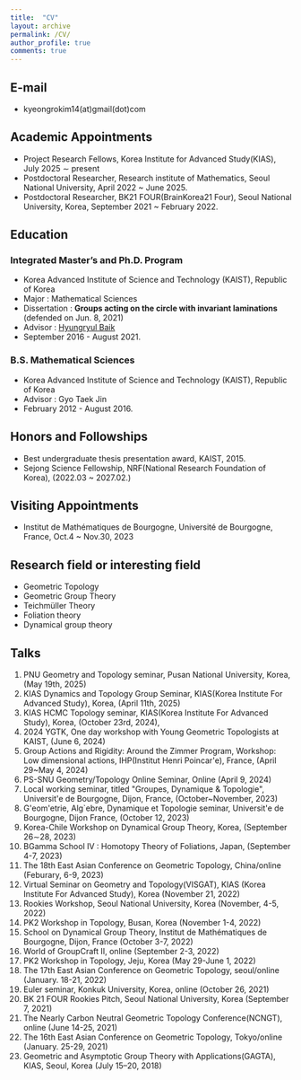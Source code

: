 ```yaml
---
title:  "CV"
layout: archive
permalink: /CV/
author_profile: true
comments: true
---
```


## E-mail
- kyeongrokim14(at)gmail(dot)com


## Academic Appointments
- Project Research Fellows, Korea Institute for Advanced Study(KIAS), July 2025 ∼ present
- Postdoctoral Researcher, Research institute of Mathematics, Seoul National University, April 2022 ~ June 2025.
- Postdoctoral Researcher, BK21 FOUR(BrainKorea21 Four),  Seoul National University, Korea, September 2021 ~ February 2022. 

## Education

### Integrated Master’s and Ph.D. Program

- Korea Advanced Institute of Science and Technology (KAIST), Republic of Korea
- Major : Mathematical Sciences
- Dissertation : **Groups acting on the circle with invariant laminations** (defended on Jun. 8, 2021)
- Advisor : [Hyungryul Baik](https://sites.google.com/site/hrbaik85/ "Hyungryul Baik's site")
- September 2016 - August 2021.

### B.S. Mathematical Sciences

- Korea Advanced Institute of Science and Technology (KAIST), Republic of Korea
- Advisor : Gyo Taek Jin 
- February 2012 - August 2016.

## Honors and Followships
- Best undergraduate thesis presentation award, KAIST, 2015.
- Sejong Science Fellowship, NRF(National Research Foundation of Korea), (2022.03 ~ 2027.02.)


## Visiting Appointments
- Institut de Mathématiques de Bourgogne, Université de Bourgogne, France, Oct.4 ~ Nov.30, 2023


## Research field or interesting field

- Geometric Topology
- Geometric Group Theory
- Teichmüller Theory
- Foliation theory
- Dynamical group theory

## Talks
1. PNU Geometry and Topology seminar,  Pusan National University, Korea, (May 19th, 2025)
1. KIAS Dynamics and Topology Group Seminar,  KIAS(Korea Institute For Advanced Study), Korea, (April 11th, 2025)
1. KIAS HCMC Topology seminar,  KIAS(Korea Institute For Advanced Study), Korea, (October 23rd, 2024),
1. 2024 YGTK, One day workshop with Young Geometric Topologists at KAIST, (June 6, 2024) 
1. Group Actions and Rigidity: Around the Zimmer Program,
Workshop: Low dimensional actions, IHP(Institut Henri Poincar\'e), France, (April 29~May 4, 2024) 
1. PS-SNU Geometry/Topology Online Seminar, Online (April 9, 2024) 
1. Local working seminar, titled "Groupes, Dynamique & Topologie", Universit\'e de Bourgogne, Dijon, France, (October~November, 2023)  
1. G\'eom\'etrie, Alg\`ebre, Dynamique et Topologie seminar, Universit\'e de Bourgogne, Dijon France, (October 12, 2023) 
1. Korea-Chile Workshop on Dynamical Group Theory, Korea, (September 26$\sim$28, 2023) 
1. BGamma School IV : Homotopy Theory of Foliations, Japan, (September 4-7, 2023) 
1. The 18th East Asian Conference on Geometric Topology, China/online (Feburary, 6-9, 2023) 
1. Virtual Seminar on 
Geometry and Topology(VISGAT), KIAS (Korea Institute For Advanced Study), Korea (November 21, 2022)
1. Rookies Workshop, Seoul National University, Korea (November, 4-5, 2022)
1. PK2 Workshop in Topology, Busan, Korea (November 1-4, 2022)
1. School on Dynamical Group Theory, Institut de Mathématiques de Bourgogne, Dijon, France (October 3-7, 2022)
1. World of GroupCraft II, online (September 2-3, 2022)
1. PK2 Workshop in Topology, Jeju, Korea (May 29-June 1, 2022)
1. The 17th East Asian Conference on Geometric Topology, seoul/online (January. 18-21, 2022) 
1. Euler seminar, Konkuk University, Korea, online (October 26, 2021)
1. BK 21 FOUR Rookies Pitch, Seoul National University, Korea  (September 7, 2021)
1. The Nearly Carbon Neutral Geometric Topology Conference(NCNGT), online (June 14-25, 2021)
1. The 16th East Asian Conference on Geometric Topology, Tokyo/online (January. 25-29, 2021) 
1. Geometric and Asymptotic Group Theory with Applications(GAGTA), KIAS, Seoul, Korea (July 15–20, 2018)
